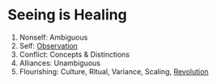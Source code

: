 # Seeing is Healing

1. Nonself: Ambiguous
2. Self: [Observation](https://abikesa.github.io/eliso/)
3. Conflict: Concepts & Distinctions
4. Alliances: Unambiguous
5. Flourishing: Culture, Ritual, Variance, Scaling, [Revolution](https://en.wikipedia.org/wiki/Thomas_Kuhn)
